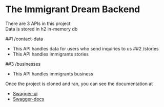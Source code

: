 # The Immigrant Dream Backend

There are 3 APIs in this project \
Data is stored in h2 in-memory db

##1 /contact-data
* This API handles data for users who send inquiries to us
##2 /stories
* This API handles immigrants stories

##3 /businesses
* This API handles immigrants business

Once the project is cloned and ran, you can see the documentation at
* [Swagger-ui](http://localhost:8000/swagger-ui/html)
* [Swagger-docs](http://localhost:8000/v2/api-docs)